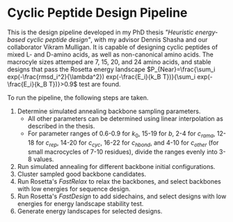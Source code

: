 # Cyclic Peptide Design Pipeline
This is the design pipeline developed in my PhD thesis _"Heuristic energy-based cyclic peptide design"_, with my advisor Dennis Shasha and our collaborator Vikram Mulligan. It is capable of designing cyclic peptides of mixed L- and D-amino acids, as well as non-canonical amino acids. The macrocyle sizes attemped are 7, 15, 20, and 24 amino acids, and stable designs that pass the Rosetta energy landscape $P_{Near}=\frac{\sum_i exp(-\frac{rmsd_i^2}{\lambda^2}) exp(-\frac{E_i}{k_B T})}{\sum_i exp(-\frac{E_i}{k_B T})}>0.9$ test are found.

To run the pipeline, the following steps are taken.
1. Determine simulated annealing backbone sampling parameters.
   - All other parameters can be determined using linear interpolation as described in the thesis.
   - For parameter ranges of 0.6-0.9 for $k_0$, 15-19 for $b$, 2-4 for $c_{rama}$, 12-18 for $c_{rep}$, 14-20 for $c_{cyc}$, 16-22 for $c_{hbond}$, and 4-10 for $c_{other}$ (for small macrocycles of 7-10 residues), divide the ranges evenly into 3-8 values. 
3. Run simulated annealing for different backbone initial configurations.
4. Cluster sampled good backbone candidates.
5. Run Rosetta's _FastRelax_ to relax the backbones, and select backbones with low energies for sequence design.
6. Run Rosetta's _FastDesign_ to add sidechains, and select designs with low energies for energy landscape stability test.
7. Generate energy landscapes for selected designs.
